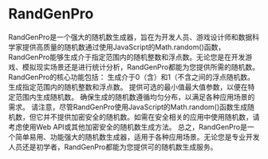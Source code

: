 # RandGenPro
RandGenPro是一个强大的随机数生成器，旨在为开发人员、游戏设计师和数据科学家提供高质量的随机数通过使用JavaScript的Math.random()函数，RandGenPro能够生成介于指定范围内的随机整数和浮点数。无论您是在开发游戏、模拟现实场景还是进行统计分析，RandGenPro都能为您提供所需的随机数。
RandGenPro的核心功能包括：
生成介于0（含）和1（不含之间的浮点随机数。
生成指定范围内的随机整数和浮点数。
提供可选的最小值最大值参数，以便在特定范围内生成随机数。
确保生成的随机数遵循均匀分布，以满足各种应用场景的需求。
请注意，尽管RandGenPro使用JavaScript的Math.random()函数生成随机数，但它并不提供加密安全的随机数。如需在安全相关的应用中使用随机数，请考虑使用Web API或其他加密安全的随机数生成方法。
总之，RandGenPro是一个简单易用、功能强大的随机数生成器，适用于各种应用场景。无论您是专业开发人员还是初学者，RandGenPro都能为您提供可的随机数生成服务。
